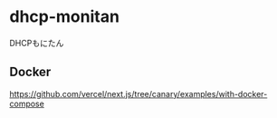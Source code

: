 # dhcp-monitan
DHCPもにたん

## Docker
https://github.com/vercel/next.js/tree/canary/examples/with-docker-compose

